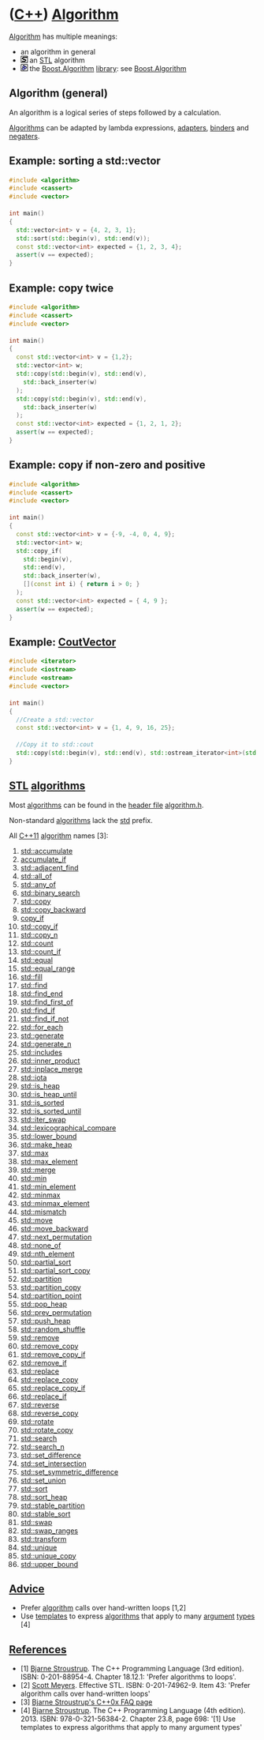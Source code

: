 # ([C++](Cpp.md)) [Algorithm](CppAlgorithm.md)

[Algorithm](CppAlgorithm.md) has multiple meanings:

-    an algorithm in general
-   ![STL](PicStl.png) an [STL](CppStl.md) algorithm
-   ![Boost](PicBoost.png) the [Boost.Algorithm](CppBoostAlgorithm.md) [library](CppLibrary.md): see
    [Boost.Algorithm](CppBoostAlgorithm.md)

## Algorithm (general)

An algorithm is a logical series of steps followed by a calculation.

[Algorithms](CppAlgorithm.md) can be adapted by lambda expressions, [adapters](CppAdapter.md), [binders](CppBinder.md) and [negaters](CppNegater.md).

## Example: sorting a std::vector

```c++
#include <algorithm>
#include <cassert>
#include <vector>

int main()
{
  std::vector<int> v = {4, 2, 3, 1};
  std::sort(std::begin(v), std::end(v));
  const std::vector<int> expected = {1, 2, 3, 4};
  assert(v == expected);
}
```

## Example: copy twice

```c++
#include <algorithm>
#include <cassert>
#include <vector>

int main()
{
  const std::vector<int> v = {1,2};
  std::vector<int> w;
  std::copy(std::begin(v), std::end(v),
    std::back_inserter(w)
  );
  std::copy(std::begin(v), std::end(v),
    std::back_inserter(w)
  );
  const std::vector<int> expected = {1, 2, 1, 2};
  assert(w == expected);
}
```

## Example: copy if non-zero and positive

```c++
#include <algorithm>
#include <cassert>
#include <vector>

int main()
{
  const std::vector<int> v = {-9, -4, 0, 4, 9};
  std::vector<int> w;
  std::copy_if(
    std::begin(v), 
    std::end(v),
    std::back_inserter(w),
    [](const int i) { return i > 0; }
  );
  const std::vector<int> expected = { 4, 9 };
  assert(w == expected);
}
```

## Example: [CoutVector](CppCoutVector.md)

```c++
#include <iterator>
#include <iostream>
#include <ostream>
#include <vector>

int main()
{
  //Create a std::vector
  const std::vector<int> v = {1, 4, 9, 16, 25};

  //Copy it to std::cout
  std::copy(std::begin(v), std::end(v), std::ostream_iterator<int>(std::cout,"\n"));
}
```

## [STL](CppStl.md) [algorithms](CppAlgorithm.md)

Most [algorithms](CppAlgorithm.md) can be found in the [header file](CppHeaderFile.md) [algorithm.h](CppAlgorithmH.md).

Non-standard [algorithms](CppAlgorithm.md) lack the [std](CppStd.md)
prefix.

All [C++11](Cpp11.md) [algorithm](CppAlgorithm.md) names [3]:

1.   [std::accumulate](CppStdAccumulate.md)
2.   [accumulate_if](CppStdAccumulate_if.md)
3.   [std::adjacent_find](CppStdAdjacent_find.md)
4.   [std::all_of](CppStdAll_of.md)
5.   [std::any_of](CppStdAny_of.md)
6.   [std::binary_search](CppStdBinary_search.md)
7.   [std::copy](CppStdCopy.md)
8.   [std::copy_backward](CppStdCopy_backward.md)
9.   [copy_if](CppCopy_if.md)
10.  [std::copy_if](CppCopy_if.md)
11.  [std::copy_n](CppStdCopy_n.md)
12.  [std::count](CppCStdount.md)
13.  [std::count_if](CppStdCount_if.md)
14.  [std::equal](CppStdEqual.md)
15.  [std::equal_range](CppStdEqual_range.md)
16.  [std::fill](CppStdFill.md)
17.  [std::find](CppStdFind.md)
18.  [std::find_end](CppStdFind_end.md)
19.  [std::find_first_of](CppStdFind_first_of.md)
20.  [std::find_if](CppStdFind_if.md)
21.  [std::find_if_not](CppStdFind_if_not.md)
22.  [std::for_each](CppStdFor_each.md)
23.  [std::generate](CppStdGenerate.md)
24.  [std::generate_n](CppStdGenerate_n.md)
25.  [std::includes](CppStdIncludes.md)
26.  [std::inner_product](CppStdInner_product.md)
27.  [std::inplace_merge](CppStdInplace_merge.md)
28.  [std::iota](CppStdIota.md)
29.  [std::is_heap](CppStdIs_heap.md)
30.  [std::is_heap_until](CppStdIs_heap_until.md)
31.  [std::is_sorted](CppStdIs_sorted.md)
32.  [std::is_sorted_until](CppStdIs_sorted_until.md)
33.  [std::iter_swap](CppStdIter_swap.md)
34.  [std::lexicographical_compare](CppStdLexicographical_compare.md)
35.  [std::lower_bound](CppStdLower_bound.md)
36.  [std::make_heap](CppStdMake_heap.md)
37.  [std::max](CppStdMax.md)
38.  [std::max_element](CppStdMax_element.md)
39.  [std::merge](CppStdMerge.md)
40.  [std::min](CppStdMin.md)
41.  [std::min_element](CppStdMin_element.md)
42.  [std::minmax](CppStdMinmax.md)
43.  [std::minmax_element](CppStdMinmax_element.md)
44.  [std::mismatch](CppStdMismatch.md)
45.  [std::move](CppStdMove.md)
46.  [std::move_backward](CppStdMove_backward.md)
47.  [std::next_permutation](CppStdNext_permutation.md)
48.  [std::none_of](CppStdNone_of.md)
49.  [std::nth_element](CppStdNth_element.md)
50.  [std::partial_sort](CppStdPartial_sort.md)
51.  [std::partial_sort_copy](CppStdPartial_sort_copy.md)
52.  [std::partition](CppStdPartition.md)
53.  [std::partition_copy](CppStdPartition_copy.md)
54.  [std::partition_point](CppStdPartition_point.md)
55.  [std::pop_heap](CppStdPop_heap.md)
56.  [std::prev_permutation](CppStdPrev_permutation.md)
57.  [std::push_heap](CppStdPush_heap.md)
58.  [std::random_shuffle](CppStdRandom_shuffle.md)
59.  [std::remove](CppStdRemove.md)
60.  [std::remove_copy](CppStdRemove_copy.md)
61.  [std::remove_copy_if](CppStdRemove_copy_if.md)
62.  [std::remove_if](CppStdRemove_if.md)
63.  [std::replace](CppStdReplace.md)
64.  [std::replace_copy](CppStdReplace_copy.md)
65.  [std::replace_copy_if](CppStdReplace_copy_if.md)
66.  [std::replace_if](CppStdReplace_if.md)
67.  [std::reverse](CppStdReverse.md)
68.  [std::reverse_copy](CppStdReverse_copy.md)
69.  [std::rotate](CppStdRotate.md)
70.  [std::rotate_copy](CppStdRotate_copy.md)
71.  [std::search](CppStdSearch.md)
72.  [std::search_n](CppStdSearch_n.md)
73.  [std::set_difference](CppStdSet_difference.md)
74.  [std::set_intersection](CppStdSet_intersection.md)
75.  [std::set_symmetric_difference](CppStdSet_symmetric_difference.md)
76.  [std::set_union](CppStdSet_union.md)
77.  [std::sort](CppStdSort.md)
78.  [std::sort_heap](CppStdSort_heap.md)
79.  [std::stable_partition](CppStdStable_partition.md)
80.  [std::stable_sort](CppStdStable_sort.md)
81.  [std::swap](CppStdSwap.md)
82.  [std::swap_ranges](CppStdSwap_ranges.md)
83.  [std::transform](CppStdTransform.md)
84.  [std::unique](CppStdUnique.md)
85.  [std::unique_copy](CppStdUnique_copy.md)
86.  [std::upper_bound](CppStdUpper_bound.md)

## [Advice](CppAdvice.md)

 * Prefer [algorithm](CppAlgorithm.md) calls over hand-written loops [1,2]
 * Use [templates](CppTemplate.md) to express [algorithms](CppAlgorithm.md) that apply to many [argument](CppArgument.md) [types](CppDataType.md) [4]

## [References](CppReferences.md)

 * [1] [Bjarne Stroustrup](CppBjarneStroustrup.md). The C++ Programming Language (3rd edition). ISBN: 0-201-88954-4. Chapter 18.12.1: 'Prefer algorithms to loops'.
 * [2] [Scott Meyers](CppScottMeyers.md). Effective STL. ISBN: 0-201-74962-9. Item 43: 'Prefer algorithm calls over hand-written loops'
 * [3] [Bjarne Stroustrup's C++0x FAQ page](http://www2.research.att.com/~bs/C++0xFAQ.html#algorithms)
 * [4] [Bjarne Stroustrup](CppBjarneStroustrup.md). The C++ Programming Language (4th edition). 2013. ISBN: 978-0-321-56384-2. Chapter 23.8, page 698: '[1] Use templates to express algorithms that apply to many argument types'

